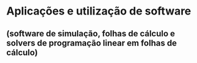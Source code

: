 # Aplicações e utilização de software
## (software de simulação, folhas de cálculo e solvers de programação linear em folhas de cálculo)
